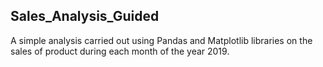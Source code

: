 ## Sales_Analysis_Guided
A simple analysis carried out using Pandas and Matplotlib libraries on the sales of product during each month of the year 2019.
